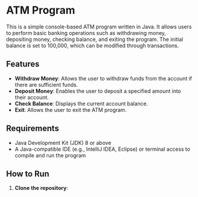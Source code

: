# ATM Program

This is a simple console-based ATM program written in Java. It allows users to perform basic banking operations such as withdrawing money, depositing money, checking balance, and exiting the program. The initial balance is set to 100,000, which can be modified through transactions.

## Features

- **Withdraw Money**: Allows the user to withdraw funds from the account if there are sufficient funds.
- **Deposit Money**: Enables the user to deposit a specified amount into their account.
- **Check Balance**: Displays the current account balance.
- **Exit**: Allows the user to exit the ATM program.

## Requirements

- Java Development Kit (JDK) 8 or above
- A Java-compatible IDE (e.g., IntelliJ IDEA, Eclipse) or terminal access to compile and run the program

## How to Run

1. **Clone the repository**:
   ```bash
